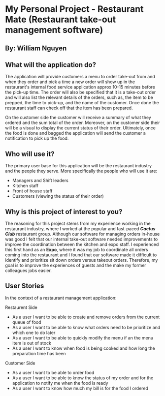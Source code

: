 # My Personal Project - Restaurant Mate (Restaurant take-out management software)
## By: William Nguyen

## What will the application do?
The application will provide customers a menu to order take-out from and when they order and pick a time a new order will show up in the restaurant's internal food service application approx 10-15 minutes before the pick-up time. The order will also be specified that it is a take-out order and will also list the relevant details of the orders, such as, the item to be prepped, the time to pick-up, and the name of the customer. Once done the restaurant staff can check off that the item has been prepared.

On the customer side the customer will receive a summary of what they ordered and the sum total of the order. Moreover, on the customer side their will be a visual to display the current status of their order. Ultimately, once the food is done and bagged the application will send the customer a notification to pick up the food.

## Who will use it?
The primary user base for this application will be the restaurant industry and the people they serve. More specifically the people who will use it are:
- Managers and Shift leaders
- Kitchen staff
- Front of house staff
- Customers (viewing the status of their order)

## Why is this project of interest to you?

The reasoning for this project stems from my experience working in the restaurant industry, where I worked at the popular and fast-paced **_Cactus Club_** restaurant group. Although our software for managing orders in-house was good I felt that our internal take-out software needed improvements to improve the coordination between the kitchen and expo staff. I experienced this first hand as an **Expo**, where it was my job to coordinate all orders coming into the restaurant and I found that our software made it difficult to identify and prioritize sit down orders versus takeout orders. Therefore, my goal is to improve the experiences of guests and the make my former colleagues jobs easier. 


## User Stories

In the context of a restaurant management application: 

Restaurent Side
- As a user I want to be able to create and remove orders from the current queue of food
- As a user I want to be able to know what orders need to be prioritize and which one to do later
- As a user I want to be able to quickly modify the menu if an the menu item is out of stock
- As a user I want to know when food is being cooked and how long the preparation time has been 

Customer Side
- As a user I want to be able to order food
- As a user I want to be able to know the status of my order and for the application to notify me when the food is ready
- As a user I want to know how much my bill is for the food I ordered
